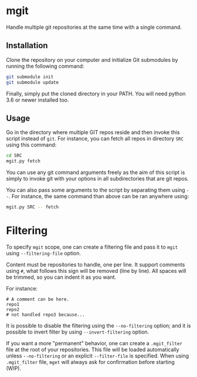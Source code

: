 # mgit

Handle multiple git repositories at the same time with a single command.


## Installation

Clone the repository on your computer and initialize Git submodules by running the following command:
```bash
git submodule init
git submodule update
```

Finally, simply put the cloned directory in your PATH.
You will need python 3.6 or newer installed too.


## Usage

Go in the directory where multiple GIT repos reside and then invoke this script instead of `git`.
For instance, you can fetch all repos in directory `SRC` using this command:
```bash
cd SRC
mgit.py fetch
```

You can use any git command arguments freely as the aim of this script is simply to invoke git with your options in all subdirectories that are git repos.

You can also pass some arguments to the script by separating them using `--`.
For instance, the same command than above can be ran anywhere using:
```bash
mgit.py SRC -- fetch
```

# Filtering

To specify `mgit` scope, one can create a filtering file and pass it to `mgit` using `--filtering-file` option.

Content must be repositories to handle, one per line.
It support comments using `#`, what follows this sign will be removed (line by line).
All spaces will be trimmed, so you can indent it as you want.

For instance:
```
# A comment can be here.
repo1
repo2
# not handled repo3 because...
```

It is possible to disable the filtering using the `--no-filtering` option; and it is possible to invert filter by using `--invert-filtering` option.

If you want a more "permanent" behavior, one can create a `.mgit_filter` file at the root of your repositories. This file will be loaded automatically unless `--no-filtering` or an explicit `--filter-file`  is specified. When using `.mgit_filter` file, `mget` will always ask for confirmation before starting (WIP).
